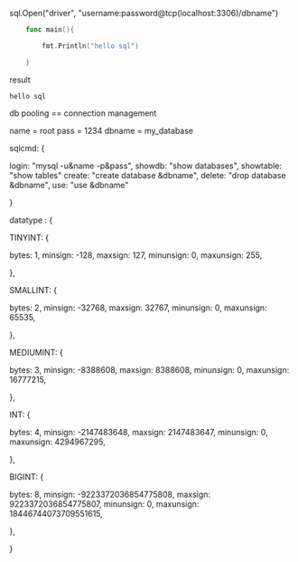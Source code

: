 sql.Open("driver", "username:password@tcp(localhost:3306)/dbname")

```go
    func main(){

        fmt.Println("hello sql")

    }
```

result

```
hello sql
```

db pooling == connection management

name = root
pass = 1234
dbname = my_database

sqlcmd: {

login: "mysql -u&name -p&pass",
showdb: "show databases",
showtable: "show tables"
create: "create database &dbname",
delete: "drop database &dbname",
use: "use &dbname"

}

datatype : {

TINYINT: {

bytes: 1,
minsign: -128,
maxsign: 127,
minunsign: 0,
maxunsign: 255,

},

SMALLINT: {

bytes: 2,
minsign: -32768,
maxsign: 32767,
minunsign: 0,
maxunsign: 65535,

},

MEDIUMINT: {

bytes: 3,
minsign: -8388608,
maxsign: 8388608,
minunsign: 0,
maxunsign: 16777215,

},

INT: {

bytes: 4,
minsign: -2147483648,
maxsign: 2147483647,
minunsign: 0,
maxunsign: 4294967295,

},

BIGINT: {

bytes: 8,
minsign: -9223372036854775808,
maxsign: 9223372036854775807,
minunsign: 0,
maxunsign: 18446744073709551615,

},

}
